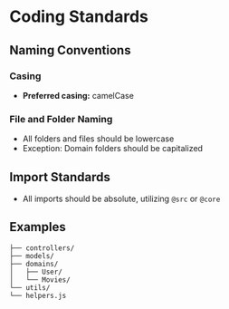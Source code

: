 # Coding Standards

## Naming Conventions

### Casing
- **Preferred casing:** camelCase

### File and Folder Naming
- All folders and files should be lowercase
- Exception: Domain folders should be capitalized

## Import Standards
- All imports should be absolute, utilizing `@src` or `@core`

## Examples

```
├── controllers/
├── models/
├── domains/
│   ├── User/
│   └── Movies/
└── utils/
└── helpers.js
```
